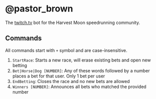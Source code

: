 # @pastor_brown

The [twitch.tv](https://twitch.tv) bot for the Harvest Moon speedrunning community.

## Commands

All commands start with `+` symbol and are case-insensitive.

1. `StartRace`: Starts a new race, will erase existing bets and open new betting
1. `Bet|Horse|Dog [NUMBER]`: Any of these words followed by a number places a bet for that user. Only 1 bet per user
1. `EndBetting`: Closes the race and no new bets are allowed
1. `Winners [NUMBER]`: Announces all bets who matched the provided number
